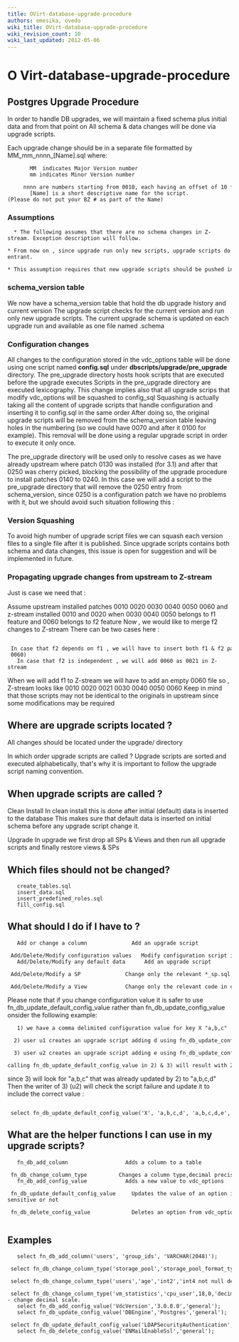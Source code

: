 ```yaml
---
title: OVirt-database-upgrade-procedure
authors: emesika, ovedo
wiki_title: OVirt-database-upgrade-procedure
wiki_revision_count: 10
wiki_last_updated: 2012-05-06
---
```


# O Virt-database-upgrade-procedure

## Postgres Upgrade Procedure

In order to handle DB upgrades, we will maintain a fixed schema plus initial data and from that point on All schema & data changes will be done via upgrade scripts.

Each upgrade change should be in a separate file formatted by MM_mm_nnnn_[Name].sql where:

           MM  indicates Major Version number
           mm indicates Minor Version number
           nnnn are numbers starting from 0010, each having an offset of 10 from previous script(i.e 0010 0020 ....)
           [Name] is a short descriptive name for the script.(Please do not put your BZ # as part of the Name)

### Assumptions

      * The following assumes that there are no schema changes in Z-stream. Exception description will follow.
      * From now on , since upgrade run only new scripts, upgrade scripts do not need to be re-entrant.
      * This assumption requires that new upgrade scripts should be pushed into git with a higher version than the latest script.

### schema_version table

We now have a schema_version table that hold the db upgrade history and current version The upgrade script checks for the current version and run only new upgrade scripts. The current upgrade schema is updated on each upgrade run and available as one file named .schema

### Configuration changes

All changes to the configuration stored in the vdc_options table will be done using one script named
**config.sql** under **dbscripts/upgrade/pre_upgrade** directory.
The pre_upgrade directory hosts hook scripts that are executed before the upgrade executes
Scripts in the pre_upgrade directory are executed lexicography.
 This change implies also that all upgrade scrips that modify vdc_options will be squashed to config_sql
Squashing is actually taking all the content of upgrade scripts that handle configuration and inserting it to config.sql in the same order
After doing so, the original upgrade scripts will be removed from the schema_version table leaving holes in the numbering (so we could have 0070 and after it 0100 for example).
This removal will be done using a regular upgrade script in order to execute it only once.

The pre_upgrade directory will be used only to resolve cases as we have already upstream where patch 0130 was installed (for 3.1) and after that 0250 was cherry picked, blocking the possibility of the upgrade procedure to install patches 0140 to 0240. In this case we will add a script to the pre_upgrade directory that will remove the 0250 entry from schema_version, since 0250 is a configuration patch we have no problems with it, but we should avoid such situation following this :

### Version Squashing

To avoid high number of upgrade script files we can squash each version files to a single file after it is published.
Since upgrade scripts contains both schema and data changes, this issue is open for suggestion and will be implemented in future.

### Propagating upgrade changes from upstream to Z-stream

Just is case we need that :

Assume upstream installed patches 0010 0020 0030 0040 0050 0060 and z-stream installed 0010 and 0020 when 0030 0040 0050 belongs to f1 feature and 0060 belongs to f2 feature Now , we would like to merge f2 changes to Z-stream There can be two cases here :

       In case that f2 depends on f1 , we will have to insert both f1 & f2 patches (0030 - 0060)
       In case that f2 is independent , we will add 0060 as 0021 in Z-stream

When we will add f1 to Z-stream we will have to add an empty 0060 file so , Z-stream looks like 0010 0020 0021 0030 0040 0050 0060 Keep in mind that those scripts may not be identical to the originals in upstream since some modifications may be required

## Where are upgrade scripts located ?

All changes should be located under the upgrade/ directory

In which order upgrade scripts are called ? Upgrade scripts are sorted and executed alphabetically, that's why it is important to follow the upgrade script naming convention.

## When upgrade scripts are called ?

Clean Install In clean install this is done after initial (default) data is inserted to the database This makes sure that default data is inserted on initial schema before any upgrade script change it.

Upgrade In upgrade we first drop all SPs & Views and then run all upgrade scripts and finally restore views & SPs

## Which files should not be changed?

       create_tables.sql
       insert_data.sql
       insert_predefined_roles.sql
       fill_config.sql

## What should I do if I have to ?

       Add or change a column              Add an upgrade script
       Add/Delete/Modify configuration values   Modify configuration script in pre_upgrade directory using common fn_db* functions
       Add/Delete/Modify any default data      Add an upgrade script
       Add/Delete/Modify a SP              Change only the relevant *_sp.sql file
       Add/Delete/Modify a View            Change only the relevant code in create_views.sql file

Please note that if you change configuration value it is safer to use fn_db_update_default_config_value rather than fn_db_update_config_value
onsider the following example:

       1) we have a comma delimited configuration value for key X "a,b,c"
        2) user u1 creates an upgrade script adding d using fn_db_update_config_value => value in db is "a,b,c,d"
        3) user u2 creates an upgrade script adding e using fn_db_update_config_value => value in db is "a,b,c,e" , "d" is lost.
      calling fn_db_update_default_config_value in 2) & 3) will result with 2) success and 3)fail

since 3) will look for "a,b,c" that was already updated by 2) to "a,b,c,d"
Then the writer of 3) (u2) will check the script failure and update it to include the correct value :

       select fn_db_update_default_config_value('X', 'a,b,c,d', 'a,b,c,d,e', '`<version>`');

## What are the helper functions I can use in my upgrade scripts?

       fn_db_add_column                  Adds a column to a table
       fn_db_change_column_type          Changes a column type,decimal precision etc. (Several formats)
       fn_db_add_config_value            Adds a new value to vdc_options
       fn_db_update_default_config_value     Updates the value of an option in vdc_options if given default was not   changed.You can also define if your condition is case-sensitive or not
       fn_db_delete_config_value             Deletes an option from vdc_options
         

## Examples

       select fn_db_add_column('users', 'group_ids', 'VARCHAR(2048)');
       select fn_db_change_column_type('storage_pool','storage_pool_format_type','integer','varchar(50)');
       select fn_db_change_column_type('users','age','int2','int4 not null default 0');
       select fn_db_change_column_type('vm_statistics','cpu_user',18,0,'decimal(18,3)');-- change decimal scale.
       select fn_db_add_config_value('VdcVersion','3.0.0.0','general');
       select fn_db_update_config_value('DBEngine','Postgres','general');
       select fn_db_update_default_config_value('LDAPSecurityAuthentication','GSSAPI','default:GSSAPI','general',false);
       select fn_db_delete_config_value('ENMailEnableSsl','general');
